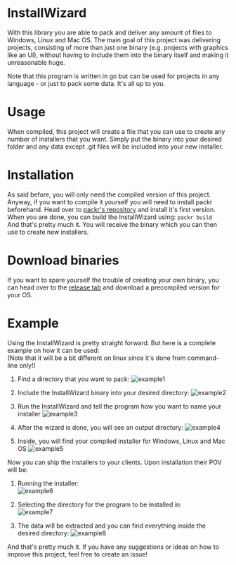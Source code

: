 # InstallWizard
With this library you are able to pack and deliver any amount of files to Windows, Linux and Mac OS.
The main goal of this project was delivering projects, consisting of more than just one binary (e.g. projects with graphics
like an UI), without having to include them into the binary itself and making it unreasonable huge.

Note that this program is written in go but can be used for projects in any language - or just to pack some data. It's all
up to you.

# Usage
When compiled, this project will create a file that you can use to create any number of installers that you want.
Simply put the binary into your desired folder and any data except .git files will be included into your new installer.

# Installation
As said before, you will only need the compiled version of this project. Anyway, if you want to compile it yourself you will need
to install packr beforehand. Head over to [packr's repository](https://github.com/gobuffalo/packr) and install it's first version.
When you are done, you can build the InstallWizard using:
```packr build```<br>
And that's pretty much it. You will receive the binary which you can then use to create new installers.

# Download binaries
If you want to spare yourself the trouble of creating your own binary, you can head over to
the [release tab](https://github.com/Yukaru-san/InstallWizard/releases/tag/1.0) and download
a precompiled version for your OS.


# Example
Using the InstallWizard is pretty straight forward. But here is a complete example on how it can be used:
<br>(Note that it will be a bit different on linux since it's done from command-line only!)

1. Find a directory that you want to pack:
![example1](https://very.highly.illegal-dark-web-server.xyz/preview/raw/KbwmRXtLV1FbRCtWHOigFivwV)

2. Include the InstallWizard binary into your desired directory:
![example2](https://very.highly.illegal-dark-web-server.xyz/preview/raw/NTgIiDA0ugtl6VcbHpWxqk58e)

3. Run the InstallWizard and tell the program how you want to name your installer
![example3](https://very.highly.illegal-dark-web-server.xyz/preview/raw/gSR9ERD5IZBYudWpChikwsEwm)

4. After the wizard is done, you will see an output directory:
![example4](https://very.highly.illegal-dark-web-server.xyz/preview/raw/5vLWcZV2VUnfpoiHhzeTtsojX)

5. Inside, you will find your compiled installer for Windows, Linux and Mac OS
![example5](https://very.highly.illegal-dark-web-server.xyz/preview/raw/LyVyshiSgJPsSg5QX2DMxJG2z)

Now you can ship the installers to your clients. Upon installation their POV will be:

1. Running the installer:<br>
![example6](https://very.highly.illegal-dark-web-server.xyz/preview/raw/5W9FwYXPn15HqOdqpTxKPLitF)

2. Selecting the directory for the program to be installed in:<br>
![example7](https://very.highly.illegal-dark-web-server.xyz/preview/raw/l3YjZEhWczdgQiTdEh6Z8r7zm)

3. The data will be extracted and you can find everything inside the desired directory:
![example8](https://very.highly.illegal-dark-web-server.xyz/preview/raw/irHjVghKajLygWvntLqFBJRL6)

And that's pretty much it. If you have any suggestions or ideas on how to improve this project, feel free to create an issue!
